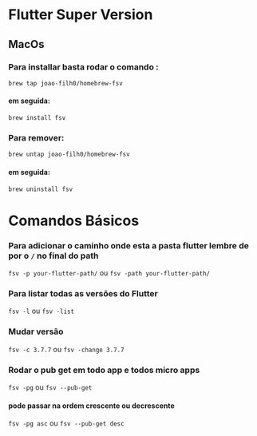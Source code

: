 # Flutter Super Version


## MacOs
### Para installar basta rodar o comando :
`brew tap joao-filh0/homebrew-fsv` 
#### em seguida:

`brew install fsv ` 

### Para remover:

`brew untap joao-filh0/homebrew-fsv ` 

#### em seguida:

`brew uninstall fsv `   


# Comandos Básicos

### Para adicionar o caminho onde esta a pasta flutter lembre de por o `/` no final do path

`fsv -p your-flutter-path/`  ou `fsv -path your-flutter-path/`

### Para listar todas as versões do Flutter
 `fsv -l`    ou  `fsv -list`
 
### Mudar versão 

 `fsv -c 3.7.7`    ou  `fsv -change 3.7.7`
 
### Rodar o pub get em todo app e todos micro apps

`fsv -pg`    ou  `fsv --pub-get`
#### pode passar na ordem crescente ou decrescente

`fsv -pg asc`    ou  `fsv --pub-get desc`







